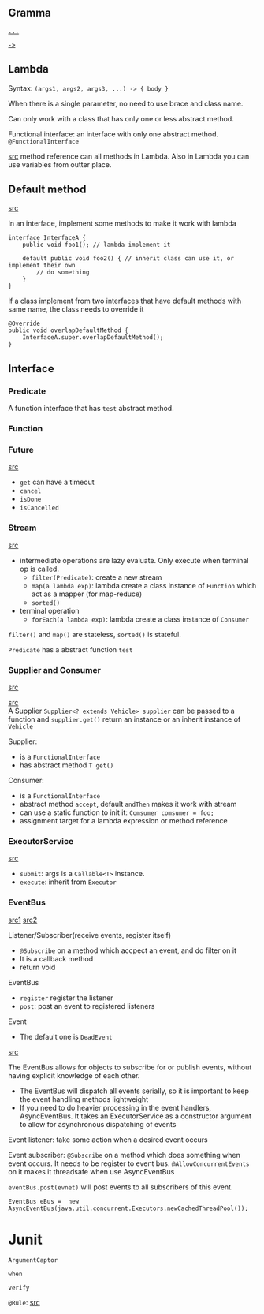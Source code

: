 ## Gramma

[`...`](http://stackoverflow.com/questions/11640507/difference-between-arrays-and-3-dots-in-java)

[`->`](http://stackoverflow.com/questions/15146052/what-does-the-arrow-operator-do-in-java)


## Lambda
Syntax: `(args1, args2, args3, ...) -> { body }`

When there is a single parameter, no need to use brace and class name.

Can only work with a class that has only one or less abstract method. 

Functional interface: an interface with only one abstract method. `@FunctionalInterface`

[src](https://blog.idrsolutions.com/2015/02/java-8-method-references-explained-5-minutes/)
method reference can all methods in Lambda. Also in Lambda you can use variables from outter place.

## Default method
[src](https://blog.idrsolutions.com/2015/01/java-8-default-methods-explained-5-minutes/)

In an interface, implement some methods to make it work with lambda

```
interface InterfaceA {
    public void foo1(); // lambda implement it

    default public void foo2() { // inherit class can use it, or implement their own
        // do something
    }
}
```

If a class implement from two interfaces that have default methods with same name, the class needs to override it
```
@Override
public void overlapDefaultMethod {
    InterfaceA.super.overlapDefaultMethod();
}
```

## Interface
### Predicate
A function interface that has `test` abstract method.

### Function

### Future
[src](https://docs.oracle.com/javase/7/docs/api/java/util/concurrent/Future.html)
- `get` can have a timeout
- `cancel`
- `isDone`
- `isCancelled`

### Stream
[src](https://blog.idrsolutions.com/2014/11/java-8-streams-explained-5-minutes/)

- intermediate operations are lazy evaluate. Only execute when terminal op is called.
  - `filter(Predicate)`: create a new stream
  - `map(a lambda exp)`: lambda create a class instance of `Function` which act as a mapper (for map-reduce)
  - `sorted()`
- terminal operation
  - `forEach(a lambda exp)`: lambda create a class instance of `Consumer`

`filter()` and `map()` are stateless, `sorted()` is stateful.

`Predicate` has a abstract function `test`


### Supplier and Consumer
[src](https://blog.idrsolutions.com/2015/03/java-8-consumer-supplier-explained-in-5-minutes/)

[src](https://dzone.com/articles/supplier-interface)  
A Supplier `Supplier<? extends Vehicle> supplier` can be passed to a function and `supplier.get()` return an instance or an inherit instance of `Vehicle` 

Supplier:
- is a `FunctionalInterface`
- has abstract method `T get()`

Consumer:
- is a `FunctionalInterface`
- abstract method `accept`, default `andThen` makes it work with stream
- can use a static function to init it: `Comsumer comsumer = foo;`
- assignment target for a lambda expression or method reference


### ExecutorService
[src](https://docs.oracle.com/javase/7/docs/api/java/util/concurrent/ExecutorService.html)
- `submit`: args is a `Callable<T>` instance.
- `execute`: inherit from `Executor`

### EventBus
[src1](http://tomaszdziurko.com/2012/01/google-guava-eventbus-easy-elegant-publisher-subscriber-cases/)
[src2](http://blog.webagesolutions.com/archives/1027)

Listener/Subscriber(receive events, register itself)
- `@Subscribe` on a method which accpect an event, and do filter on it
- It is a callback method
- return void

EventBus
- `register` register the listener
- `post`: post an event to registered listeners

Event
- The default one is `DeadEvent`

[src](http://codingjunkie.net/guava-eventbus/)

The EventBus allows for objects to subscribe for or publish events, without having explicit knowledge of each other.

- The EventBus will dispatch all events serially, so it is important to keep the event handling methods lightweight
- If you need to do heavier processing in the event handlers, AsyncEventBus. It takes an ExecutorService as a constructor argument to allow for asynchronous dispatching of events

Event listener: take some action when a desired event occurs

Event subscriber: `@Subscribe` on a method which does something when event occurs. It needs to be register to event bus. `@AllowConcurrentEvents` on it makes it threadsafe when use AsyncEventBus

`eventBus.post(evnet)` will post events to all subscribers of this event.

`EventBus eBus =  new AsyncEventBus(java.util.concurrent.Executors.newCachedThreadPool());`



# Junit
`ArgumentCaptor`

`when`

`verify`

`@Rule`: [src](https://carlosbecker.com/posts/junit-rules/)

